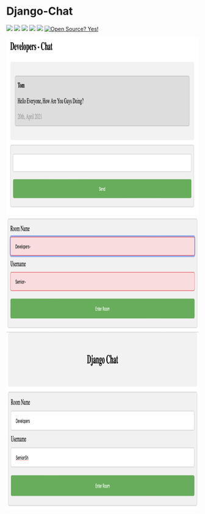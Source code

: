 # Django-Chat
![](https://img.shields.io/badge/author-Semion%20Shandruk-brightgreen) ![](https://img.shields.io/badge/language-Python-brightgreen) 
![](https://img.shields.io/github/issues/Semion-Sh/News-Telegram-Bot) ![](https://img.shields.io/github/forks/Semion-Sh/News-Telegram-Bot) 
![](https://img.shields.io/github/stars/Semion-Sh/News-Telegram-Bot)
[![Open Source? Yes!](https://badgen.net/badge/Open%20Source%20%3F/Yes%21/green?icon=github)](https://github.com/Naereen/badges/)

<img src='media_github/Снимок экрана 2022-12-19 в 21.01.17.png' height="465">
<img src='media_github/Снимок экрана 2022-12-19 в 21.05.05.png' height="300">
<img src='media_github/Снимок экрана 2022-12-19 в 21.04.42.png' height="465">
